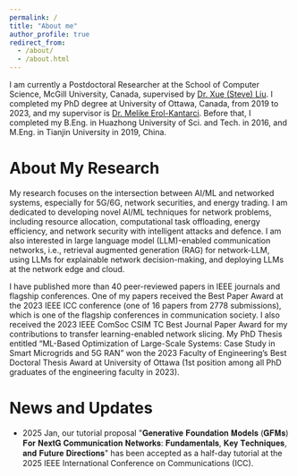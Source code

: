 ```yaml
---
permalink: /
title: "About me"
author_profile: true
redirect_from: 
  - /about/
  - /about.html
---
```



I am currently a Postdoctoral Researcher at the School of Computer Science, McGill University, Canada, supervised by [Dr. Xue (Steve) Liu](https://cs.mcgill.ca/~xueliu/site/intro.html). I completed my PhD degree at University of Ottawa, Canada, from 2019 to 2023, and my supervisor is [Dr. Melike Erol-Kantarci](https://www.site.uottawa.ca/~merolka2/). Before that, I completed my B.Eng. in Huazhong University of Sci. and Tech. in 2016, and M.Eng. in Tianjin University in 2019, China. 

About My Research 
======
My research focuses on the intersection between AI/ML and networked systems, especially for 5G/6G, network securities, and energy trading. 
I am dedicated to developing novel AI/ML techniques for network problems, including resource allocation, computational task offloading, energy efficiency, and network security with intelligent attacks and defence. 
I am also interested in large language model (LLM)-enabled communication networks, i.e., retrieval augmented generation (RAG) for network-LLM, using LLMs for explainable network decision-making, and deploying LLMs at the network edge and cloud.

I have published more than 40 peer-reviewed papers in IEEE journals and flagship conferences. One of my papers received the Best Paper Award at the 2023 IEEE ICC conference (one of 16 papers from 2778 submissions), which is one of the flagship conferences in communication society. 
I also received the 2023 IEEE ComSoc CSIM TC Best Journal Paper Award for my contributions to transfer learning-enabled network slicing. My PhD Thesis entitled “ML-Based Optimization of Large-Scale Systems: Case Study in Smart Microgrids and 5G RAN” won the 2023 Faculty of Engineering’s Best Doctoral Thesis Award at University of Ottawa (1st position among all PhD graduates of the engineering faculty in 2023).

News and Updates 
======
* 2025 Jan, our tutorial proposal "𝐆𝐞𝐧𝐞𝐫𝐚𝐭𝐢𝐯𝐞 𝐅𝐨𝐮𝐧𝐝𝐚𝐭𝐢𝐨𝐧 𝐌𝐨𝐝𝐞𝐥𝐬 (𝐆𝐅𝐌𝐬) 𝐅𝐨𝐫 𝐍𝐞𝐱𝐭𝐆 𝐂𝐨𝐦𝐦𝐮𝐧𝐢𝐜𝐚𝐭𝐢𝐨𝐧 𝐍𝐞𝐭𝐰𝐨𝐫𝐤𝐬: 𝐅𝐮𝐧𝐝𝐚𝐦𝐞𝐧𝐭𝐚𝐥𝐬, 𝐊𝐞𝐲 𝐓𝐞𝐜𝐡𝐧𝐢𝐪𝐮𝐞𝐬, 𝐚𝐧𝐝 𝐅𝐮𝐭𝐮𝐫𝐞 𝐃𝐢𝐫𝐞𝐜𝐭𝐢𝐨𝐧𝐬" has been accepted as a half-day tutorial at the 2025 IEEE International Conference on Communications (ICC). 



